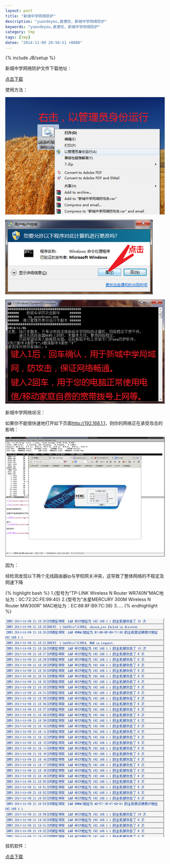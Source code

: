 ```yaml
---
layout: post
title: "新城中学网络防护"
description: "yuandeyou,袁德优，新城中学网络防护"
keywords: "yuandeyou,袁德优，新城中学网络防护"
category: tmp
tags: [tmp]
datee: "2014-11-09 20:56:51 +0800"
---
```

{% include JB/setup %}

新城中学网络防护文件下载地址：

[点击下载](/assets/tmp/新城中学网络防攻击.bat)

使用方法：

![1](/assets/tmp/xczx1.png)

![2](/assets/tmp/xczx2.png)

![3](/assets/tmp/xczx3.png)

新城中学网络状况：

如果你不能很快速地打开如下页面<http://192.168.1.1>，则你的网络正在承受攻击的影响：

![正常](/assets/tmp/2014-11-09_1400x1050.png)

因为：

经检测发现以下两个无线路由器ip与学校网关冲突，这导致了整体网络的不稳定及网速下降

{% highlight bash  %}
1.{型号为“TP-LINK Wireless N Router WR740N”MAC地址为：0C:72:2C:FE:99:40}
2.{型号为“水星MERCURY 300M Wireless N Router MW300R” MAC地址为：EC:88:8F:B9:7C:38}
3.....
{% endhighlight %}

![arp攻击](/assets/tmp/wl.png)

<!-- more -->

挂机软件：

[点击下载](/assets/tmp/挂机软件.rar)


